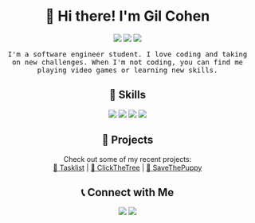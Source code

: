 <h1 align="center">👋 Hi there! I'm Gil Cohen</h1>
<p align="center">
  <img src="https://img.shields.io/badge/Age-24-blue" />
  <img src="https://img.shields.io/badge/Languages-Java%20%7C%20Python%20%7CC%20%7C%20C%2B%2B-orange" />
  <img src="https://img.shields.io/badge/Tools-Visual%20Studio%20%7C%20Android%20Studio-yellow" />
</p>
<p align="center">
  <samp>
    I'm a software engineer student. I love coding and taking on new challenges. When I'm not coding, you can find me playing video games or learning new skills. 
  </samp>
</p>
<h2 align="center">🚀 Skills</h2>
<p align="center">
  <img src="https://img.shields.io/badge/-Java-007396?style=flat&logo=java&logoColor=white" />
  <img src="https://img.shields.io/badge/-Python-3776AB?style=flat&logo=python&logoColor=white" />
  <img src="https://img.shields.io/badge/-C-00599C?style=flat&logo=c&logoColor=white" />
  <img src="https://img.shields.io/badge/-C%2B%2B-E34F26?style=flat&logo=c%2B%2B&logoColor=white" />
</p>
<h2 align="center">📂 Projects</h2>
<p align="center">
  Check out some of my recent projects:<br>
  <a href="https://github.com/gilcohen1998/TaskList">📝 Tasklist</a> |
  <a href="https://github.com/gilcohen1998/ClickTheTree">🌳 ClickTheTree</a> |
  <a href="https://github.com/gilcohen1998/SaveThePuppy">🐶 SaveThePuppy</a>

<h2 align="center">📞 Connect with Me</h2>
<p align="center">
  <a href="https://www.linkedin.com/in/gil-cohen-9aaa5a256/"><img src="https://img.shields.io/badge/-LinkedIn-0077B5?style=flat&logo=linkedin&logoColor=white" /></a>
  <a href="mailto:gilc1998@gmail.com"><img src="https://img.shields.io/badge/-Email-D14836?style=flat&logo=gmail&logoColor=white" /></a>


